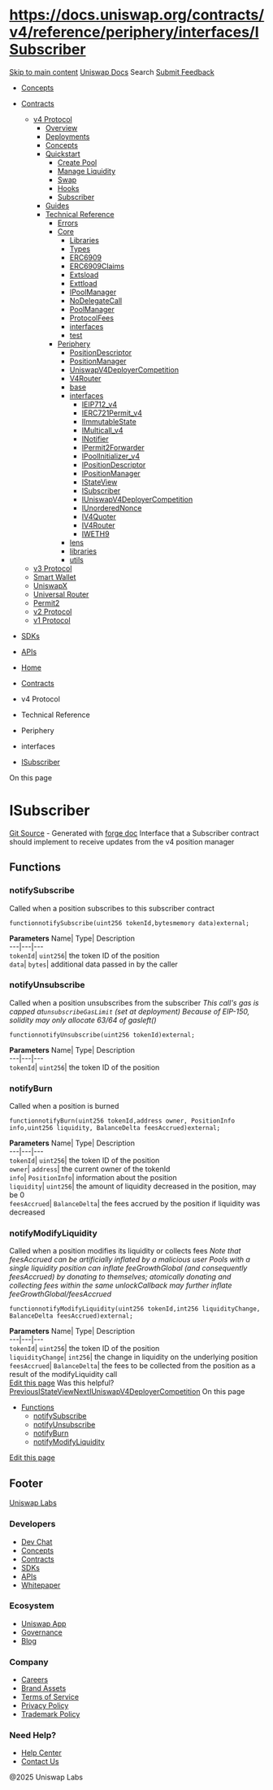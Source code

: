 # https://docs.uniswap.org/contracts/v4/reference/periphery/interfaces/ISubscriber

[Skip to main content](https://docs.uniswap.org/contracts/v4/reference/periphery/interfaces/ISubscriber#__docusaurus_skipToContent_fallback)
[Uniswap Docs](https://docs.uniswap.org/)
Search
[Submit Feedback](https://docs.google.com/forms/d/e/1FAIpQLSdjSkZam8KiatL9XACRVxCHjDJjaPGbls77PCXDKFn4JwykXg/viewform)
  * [Concepts](https://docs.uniswap.org/concepts/overview)
  * [Contracts](https://docs.uniswap.org/contracts/v4/overview)
    * [v4 Protocol](https://docs.uniswap.org/contracts/v4/overview)
      * [Overview](https://docs.uniswap.org/contracts/v4/overview)
      * [Deployments](https://docs.uniswap.org/contracts/v4/deployments)
      * [Concepts](https://docs.uniswap.org/contracts/v4/concepts/v4-vs-v3)
      * [Quickstart](https://docs.uniswap.org/contracts/v4/quickstart/create-pool)
        * [Create Pool](https://docs.uniswap.org/contracts/v4/quickstart/create-pool)
        * [Manage Liquidity](https://docs.uniswap.org/contracts/v4/quickstart/manage-liquidity/setup-liquidity)
        * [Swap](https://docs.uniswap.org/contracts/v4/quickstart/swap)
        * [Hooks](https://docs.uniswap.org/contracts/v4/quickstart/hooks/setup)
        * [Subscriber](https://docs.uniswap.org/contracts/v4/quickstart/subscriber)
      * [Guides](https://docs.uniswap.org/contracts/v4/guides/hooks/your-first-hook)
      * [Technical Reference](https://docs.uniswap.org/contracts/v4/reference/errors/)
        * [Errors](https://docs.uniswap.org/contracts/v4/reference/errors/)
        * [Core](https://docs.uniswap.org/contracts/v4/reference/core/libraries/BitMath)
          * [Libraries](https://docs.uniswap.org/contracts/v4/reference/core/libraries/BitMath)
          * [Types](https://docs.uniswap.org/contracts/v4/reference/core/types/BalanceDelta)
          * [ERC6909](https://docs.uniswap.org/contracts/v4/reference/core/ERC6909)
          * [ERC6909Claims](https://docs.uniswap.org/contracts/v4/reference/core/ERC6909Claims)
          * [Extsload](https://docs.uniswap.org/contracts/v4/reference/core/Extsload)
          * [Exttload](https://docs.uniswap.org/contracts/v4/reference/core/Exttload)
          * [IPoolManager](https://docs.uniswap.org/contracts/v4/reference/core/IPoolManager)
          * [NoDelegateCall](https://docs.uniswap.org/contracts/v4/reference/core/NoDelegateCall)
          * [PoolManager](https://docs.uniswap.org/contracts/v4/reference/core/PoolManager)
          * [ProtocolFees](https://docs.uniswap.org/contracts/v4/reference/core/ProtocolFees)
          * [interfaces](https://docs.uniswap.org/contracts/v4/reference/core/interfaces/IERC20Minimal)
          * [test](https://docs.uniswap.org/contracts/v4/reference/core/test/ActionsRouter)
        * [Periphery](https://docs.uniswap.org/contracts/v4/reference/periphery/PositionDescriptor)
          * [PositionDescriptor](https://docs.uniswap.org/contracts/v4/reference/periphery/PositionDescriptor)
          * [PositionManager](https://docs.uniswap.org/contracts/v4/reference/periphery/PositionManager)
          * [UniswapV4DeployerCompetition](https://docs.uniswap.org/contracts/v4/reference/periphery/UniswapV4DeployerCompetition)
          * [V4Router](https://docs.uniswap.org/contracts/v4/reference/periphery/V4Router)
          * [base](https://docs.uniswap.org/contracts/v4/reference/periphery/base/BaseActionsRouter)
          * [interfaces](https://docs.uniswap.org/contracts/v4/reference/periphery/interfaces/IEIP712_v4)
            * [IEIP712_v4](https://docs.uniswap.org/contracts/v4/reference/periphery/interfaces/IEIP712_v4)
            * [IERC721Permit_v4](https://docs.uniswap.org/contracts/v4/reference/periphery/interfaces/IERC721Permit_v4)
            * [IImmutableState](https://docs.uniswap.org/contracts/v4/reference/periphery/interfaces/IImmutableState)
            * [IMulticall_v4](https://docs.uniswap.org/contracts/v4/reference/periphery/interfaces/IMulticall_v4)
            * [INotifier](https://docs.uniswap.org/contracts/v4/reference/periphery/interfaces/INotifier)
            * [IPermit2Forwarder](https://docs.uniswap.org/contracts/v4/reference/periphery/interfaces/IPermit2Forwarder)
            * [IPoolInitializer_v4](https://docs.uniswap.org/contracts/v4/reference/periphery/interfaces/IPoolInitializer_v4)
            * [IPositionDescriptor](https://docs.uniswap.org/contracts/v4/reference/periphery/interfaces/IPositionDescriptor)
            * [IPositionManager](https://docs.uniswap.org/contracts/v4/reference/periphery/interfaces/IPositionManager)
            * [IStateView](https://docs.uniswap.org/contracts/v4/reference/periphery/interfaces/IStateView)
            * [ISubscriber](https://docs.uniswap.org/contracts/v4/reference/periphery/interfaces/ISubscriber)
            * [IUniswapV4DeployerCompetition](https://docs.uniswap.org/contracts/v4/reference/periphery/interfaces/IUniswapV4DeployerCompetition)
            * [IUnorderedNonce](https://docs.uniswap.org/contracts/v4/reference/periphery/interfaces/IUnorderedNonce)
            * [IV4Quoter](https://docs.uniswap.org/contracts/v4/reference/periphery/interfaces/IV4Quoter)
            * [IV4Router](https://docs.uniswap.org/contracts/v4/reference/periphery/interfaces/IV4Router)
            * [IWETH9](https://docs.uniswap.org/contracts/v4/reference/periphery/interfaces/IWETH9)
          * [lens](https://docs.uniswap.org/contracts/v4/reference/periphery/lens/StateView)
          * [libraries](https://docs.uniswap.org/contracts/v4/reference/periphery/libraries/ActionConstants)
          * [utils](https://docs.uniswap.org/contracts/v4/reference/periphery/utils/BaseHook)
    * [v3 Protocol](https://docs.uniswap.org/contracts/v3/overview)
    * [Smart Wallet](https://docs.uniswap.org/contracts/smart-wallet/overview)
    * [UniswapX](https://docs.uniswap.org/contracts/uniswapx/overview)
    * [Universal Router](https://docs.uniswap.org/contracts/universal-router/overview)
    * [Permit2](https://docs.uniswap.org/contracts/permit2/overview)
    * [v2 Protocol](https://docs.uniswap.org/contracts/v2/overview)
    * [v1 Protocol](https://docs.uniswap.org/contracts/v1/overview)
  * [SDKs](https://docs.uniswap.org/sdk/v4/overview)
  * [APIs](https://docs.uniswap.org/api/subgraph/overview)


  * [Home](https://docs.uniswap.org/)
  * [Contracts](https://docs.uniswap.org/contracts/v4/overview)
  * v4 Protocol
  * Technical Reference
  * Periphery
  * interfaces
  * [ISubscriber](https://docs.uniswap.org/contracts/v4/reference/periphery/interfaces/ISubscriber)


On this page
# ISubscriber
[Git Source](https://github.com/uniswap/v4-periphery/blob/ea2bf2e1ba6863bb809fc2ff791744f308c4a26d/src/interfaces/ISubscriber.sol) - Generated with [forge doc](https://book.getfoundry.sh/reference/forge/forge-doc)
Interface that a Subscriber contract should implement to receive updates from the v4 position manager
## Functions[​](https://docs.uniswap.org/contracts/v4/reference/periphery/interfaces/ISubscriber#functions "Direct link to Functions")
### notifySubscribe[​](https://docs.uniswap.org/contracts/v4/reference/periphery/interfaces/ISubscriber#notifysubscribe "Direct link to notifySubscribe")
Called when a position subscribes to this subscriber contract
```
functionnotifySubscribe(uint256 tokenId,bytesmemory data)external;
```

**Parameters**
Name| Type| Description  
---|---|---  
`tokenId`| `uint256`| the token ID of the position  
`data`| `bytes`| additional data passed in by the caller  
### notifyUnsubscribe[​](https://docs.uniswap.org/contracts/v4/reference/periphery/interfaces/ISubscriber#notifyunsubscribe "Direct link to notifyUnsubscribe")
Called when a position unsubscribes from the subscriber
_This call's gas is capped at`unsubscribeGasLimit` (set at deployment)_
_Because of EIP-150, solidity may only allocate 63/64 of gasleft()_
```
functionnotifyUnsubscribe(uint256 tokenId)external;
```

**Parameters**
Name| Type| Description  
---|---|---  
`tokenId`| `uint256`| the token ID of the position  
### notifyBurn[​](https://docs.uniswap.org/contracts/v4/reference/periphery/interfaces/ISubscriber#notifyburn "Direct link to notifyBurn")
Called when a position is burned
```
functionnotifyBurn(uint256 tokenId,address owner, PositionInfo info,uint256 liquidity, BalanceDelta feesAccrued)external;
```

**Parameters**
Name| Type| Description  
---|---|---  
`tokenId`| `uint256`| the token ID of the position  
`owner`| `address`| the current owner of the tokenId  
`info`| `PositionInfo`| information about the position  
`liquidity`| `uint256`| the amount of liquidity decreased in the position, may be 0  
`feesAccrued`| `BalanceDelta`| the fees accrued by the position if liquidity was decreased  
### notifyModifyLiquidity[​](https://docs.uniswap.org/contracts/v4/reference/periphery/interfaces/ISubscriber#notifymodifyliquidity "Direct link to notifyModifyLiquidity")
Called when a position modifies its liquidity or collects fees
_Note that feesAccrued can be artificially inflated by a malicious user Pools with a single liquidity position can inflate feeGrowthGlobal (and consequently feesAccrued) by donating to themselves; atomically donating and collecting fees within the same unlockCallback may further inflate feeGrowthGlobal/feesAccrued_
```
functionnotifyModifyLiquidity(uint256 tokenId,int256 liquidityChange, BalanceDelta feesAccrued)external;
```

**Parameters**
Name| Type| Description  
---|---|---  
`tokenId`| `uint256`| the token ID of the position  
`liquidityChange`| `int256`| the change in liquidity on the underlying position  
`feesAccrued`| `BalanceDelta`| the fees to be collected from the position as a result of the modifyLiquidity call  
[Edit this page](https://github.com/uniswap/uniswap-docs/tree/main/docs/contracts/v4/reference/periphery/interfaces/ISubscriber.md)
Was this helpful?
[PreviousIStateView](https://docs.uniswap.org/contracts/v4/reference/periphery/interfaces/IStateView)[NextIUniswapV4DeployerCompetition](https://docs.uniswap.org/contracts/v4/reference/periphery/interfaces/IUniswapV4DeployerCompetition)
On this page
  * [Functions](https://docs.uniswap.org/contracts/v4/reference/periphery/interfaces/ISubscriber#functions)
    * [notifySubscribe](https://docs.uniswap.org/contracts/v4/reference/periphery/interfaces/ISubscriber#notifysubscribe)
    * [notifyUnsubscribe](https://docs.uniswap.org/contracts/v4/reference/periphery/interfaces/ISubscriber#notifyunsubscribe)
    * [notifyBurn](https://docs.uniswap.org/contracts/v4/reference/periphery/interfaces/ISubscriber#notifyburn)
    * [notifyModifyLiquidity](https://docs.uniswap.org/contracts/v4/reference/periphery/interfaces/ISubscriber#notifymodifyliquidity)


[Edit this page](https://github.com/uniswap/uniswap-docs/tree/main/docs/contracts/v4/reference/periphery/interfaces/ISubscriber.md)
## Footer
[Uniswap Labs](https://docs.uniswap.org/)
### Developers
  * [Dev Chat](https://discord.com/invite/uniswap)
  * [Concepts](https://docs.uniswap.org/concepts/overview)
  * [Contracts](https://docs.uniswap.org/contracts/v4/overview)
  * [SDKs](https://docs.uniswap.org/sdk/v4/overview)
  * [APIs](https://docs.uniswap.org/api/subgraph/overview)
  * [Whitepaper](https://app.uniswap.org/whitepaper-v4.pdf)


### Ecosystem
  * [Uniswap App](https://app.uniswap.org/)
  * [Governance](https://www.uniswapfoundation.org/governance)
  * [Blog](https://blog.uniswap.org/)


### Company
  * [Careers](https://boards.greenhouse.io/uniswaplabs)
  * [Brand Assets](https://github.com/Uniswap/brand-assets/raw/main/Uniswap%20Brand%20Assets.zip)
  * [Terms of Service](https://support.uniswap.org/hc/en-us/articles/30935100859661-Uniswap-Labs-Terms-of-Service)
  * [Privacy Policy](https://support.uniswap.org/hc/en-us/articles/30934457771405-Uniswap-Labs-Privacy-Policy)
  * [Trademark Policy](https://support.uniswap.org/hc/en-us/articles/30934762216973-Uniswap-Labs-Trademark-Guidelines)


### Need Help?
  * [Help Center](https://support.uniswap.org/)
  * [Contact Us](https://support.uniswap.org/hc/en-us/requests/new)


@2025 Uniswap Labs
[](https://github.com/uniswap/uniswap-docs)[](https://twitter.com/Uniswap)[](https://discord.com/invite/uniswap)
